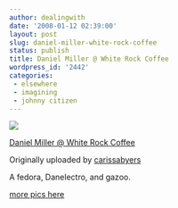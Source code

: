```yaml
---
author: dealingwith
date: '2008-01-12 02:39:00'
layout: post
slug: daniel-miller-white-rock-coffee
status: publish
title: Daniel Miller @ White Rock Coffee
wordpress_id: '2442'
categories:
 - elsewhere
 - imagining
 - johnny citizen
---
```


[![][1]][2]

[Daniel Miller @ White Rock Coffee][3]

Originally uploaded by [carissabyers][4]

A fedora, Danelectro, and gazoo.

[more pics here][5]

   [1]: http://farm3.static.flickr.com/2288/2187196316_33b57c1093_m.jpg

   [2]: http://www.flickr.com/photos/carissabyers/2187196316/ (photo sharing)

   [3]: http://www.flickr.com/photos/carissabyers/2187196316/

   [4]: http://www.flickr.com/people/carissabyers/

   [5]: http://flickr.com/photos/carissabyers/sets/72157603697991591/
